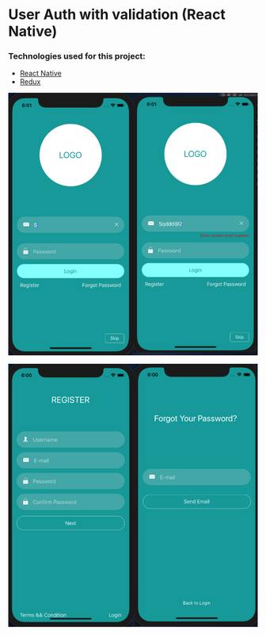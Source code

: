 # User Auth with validation (React Native)

### Technologies used for this project:
* [React Native](https://facebook.github.io/react-native/)
* [Redux](https://redux.js.org/)



![Alt text](./assets/login.jpg?raw=true "Login Screen view")

![Alt text](./assets/registerForgot.jpg?raw=true "Register and Forgot Screens view")

